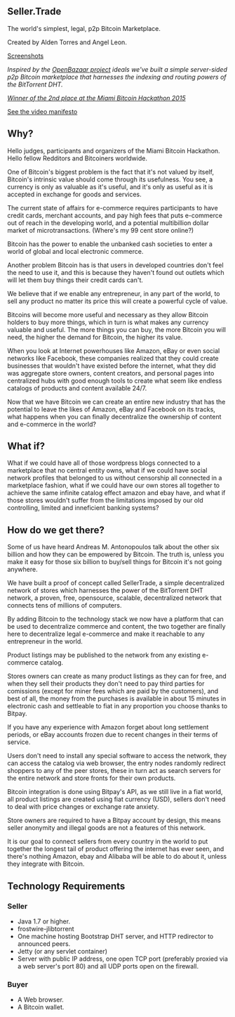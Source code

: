## Seller.Trade
The world's simplest, legal, p2p Bitcoin Marketplace.

Created by Alden Torres and Angel Leon.

[Screenshots](http://imgur.com/a/h2jb3)

_Inspired by the [OpenBazaar project](http://www.openbazaar.org) ideals we've built a simple server-sided p2p Bitcoin marketplace that harnesses the indexing and routing powers of the BitTorrent DHT._

[_Winner of the 2nd place at the Miami Bitcoin Hackathon 2015_](http://miamiherald.typepad.com/the-starting-gate/2015/01/miami-bitcoin-hackathon-and-the-winners-were.html)

[See the video manifesto](https://www.youtube.com/watch?v=lW5deqZl5qE)

## Why?

Hello judges, participants and organizers of the Miami Bitcoin Hackathon.
Hello fellow Redditors and Bitcoiners worldwide.

One of Bitcoin's biggest problem is the fact that it's not valued by itself, Bitcoin's intrinsic value should come through its usefulness. You see, a currency is only as valuable as it's useful, and it's only as useful as it is accepted in exchange for goods and services.

The current state of affairs for e-commerce requires participants to have credit cards, merchant accounts, and pay high fees that puts e-commerce out of reach in the developing world, and a potential multibillion dollar market of microtransactions. (Where's my 99 cent store online?)

Bitcoin has the power to enable the unbanked cash societies to enter a world of global and local electronic commerce. 

Another problem Bitcoin has is that users in developed countries don't feel the need to use it, and this is because they haven't found out outlets which will let them buy things their credit cards can't.

We believe that if we enable any entrepreneur, in any part of the world, to sell any product no matter its price this will create a powerful cycle of value.

Bitcoins will become more useful and necessary as they allow Bitcoin holders to buy more things, which in turn is what makes any currency valuable and useful. The more things you can buy, the more Bitcoin you will need, the higher the demand for Bitcoin, the higher its value.

When you look at Internet powerhouses like Amazon, eBay or even social networks like Facebook, these companies realized that they could create businesses that wouldn't have existed before the internet, what they did was aggregate store owners, content creators, and personal pages into centralized hubs with good enough tools to create what seem like endless catalogs of products and content available 24/7.

Now that we have Bitcoin we can create an entire new industry that has the potential to leave the likes of Amazon, eBay and Facebook on its tracks, what happens when you can finally decentralize the ownership of content and e-commerce in the world?

## What if?

What if we could have all of those wordpress blogs connected to a marketplace that no central entity owns, what if we could have social network profiles that belonged to us without censorship all connected in a marketplace fashion, what if we could have our own stores all together to achieve the same infinite catalog effect amazon and ebay have, and what if those stores wouldn't suffer from the limitations imposed by our old controlling, limited and inneficient banking systems?

## How do we get there?

Some of us have heard Andreas M. Antonopoulos talk about the other six billion and how they can be empowered by Bitcoin. The truth is, unless you make it easy for those six billion to buy/sell things for Bitcoin it's not going anywhere.

We have built a proof of concept called SellerTrade, a simple decentralized network of stores which harnesses the power of the BitTorrent DHT network, a proven, free, opensource, scalable, decentralized network that connects tens of millions of computers.

By adding Bitcoin to the technology stack we now have a platform that can be used to decentralize commerce and content, the two together are finally here to decentralize legal e-commerce and make it reachable to any entrepreneur in the world.

Product listings may be published to the network from any existing e-commerce catalog.

Stores owners can create as many product listings as they can for free, and when they sell their products they don't need to pay third parties for comissions (except for miner fees which are paid by the customers), and best of all, the money from the purchases is available in about 15 minutes in electronic cash and settleable to fiat in any proportion you choose thanks to Bitpay. 

If you have any experience with Amazon forget about long settlement periods, or eBay accounts frozen due to recent changes in their terms of service.

Users don't need to install any special software to access the network, they can access the catalog via web browser, the entry nodes randomly redirect shoppers to any of the peer stores, these in turn act as search servers for the entire network and store fronts for their own products.
 
Bitcoin integration is done using Bitpay's API, as we still live in a fiat world, all product listings are created using fiat currency (USD), sellers don't need to deal with price changes or exchange rate anxiety.

Store owners are required to have a Bitpay account by design, this means seller anonymity and illegal goods are not a features of this network.

It is our goal to connect sellers from every country in the world to put together the longest tail of product offering the internet has ever seen, and there's nothing Amazon, ebay and Alibaba will be able to do about it, unless they integrate with Bitcoin.

## Technology Requirements
### Seller
- Java 1.7 or higher.
- frostwire-jlibtorrent
- One machine hosting Bootstrap DHT server, and HTTP redirector to announced peers.
- Jetty (or any servlet container)
- Server with public IP address, one open TCP port (preferably proxied via a web server's port 80) and all UDP ports open on the firewall.

### Buyer
- A Web browser.
- A Bitcoin wallet.

